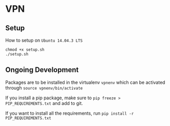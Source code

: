 # VPN

## Setup

How to setup on `Ubuntu 14.04.3 LTS`

```
chmod +x setup.sh
./setup.sh
```

## Ongoing Development

Packages are to be installed in the virtualenv `vpnenv` which can be activated through `source vpnenv/bin/activate`

If you install a pip package, make sure to `pip freeze > PIP_REQUIREMENTS.txt` and add to git.

If you want to install all the requirements, run `pip install -r PIP_REQUIREMENTS.txt`
